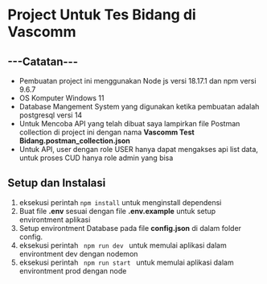 # Project Untuk Tes Bidang di Vascomm

## ---Catatan---
- Pembuatan project ini menggunakan Node js versi 18.17.1 dan npm versi 9.6.7
- OS Komputer Windows 11
- Database Mangement System yang digunakan ketika pembuatan adalah postgresql versi 14
- Untuk Mencoba API yang telah dibuat saya lampirkan file Postman collection di project ini dengan nama <strong>Vascomm Test Bidang.postman_collection.json</strong>
- Untuk API, user dengan role USER hanya dapat mengakses api list data, untuk proses CUD hanya role admin yang bisa

## Setup dan Instalasi
1. eksekusi perintah <code>npm install</code> untuk menginstall dependensi
2. Buat file <strong>.env</strong> sesuai dengan file <strong>.env.example</strong> untuk setup environtment aplikasi
3. Setup environtment Database pada file <strong>config.json</strong> di dalam folder config.
4. eksekusi perintah <code> npm run dev </code> untuk memulai aplikasi dalam environtment dev dengan nodemon
5. eksekusi perintah <code> npm run start </code> untuk memulai aplikasi dalam environtment prod dengan node 